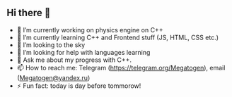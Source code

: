 ## Hi there 👋
- 🔭 I’m currently working on physics engine on C++
- 🌱 I’m currently learning C++ and Frontend stuff (JS, HTML, CSS etc.)
- 👯 I’m looking to the sky
- 🤔 I’m looking for help with languages learning
- 💬 Ask me about my progress with C++.
- 📫 How to reach me: Telegram (https://telegram.org/Megatogen), email (Megatogen@yandex.ru)
- ⚡ Fun fact: today is day before tommorow!
